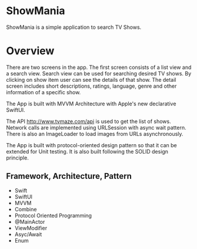 # ShowMania

ShowMania is a simple application to search TV Shows. 

# Overview

There are two screens in the app. The first screen consists of a list view and a search view. Search view can be used for searching desired TV shows. By clicking on show item user can see the details of that show. The detail screen includes short descriptions, ratings, language, genre and other information of a specific show.

The App is built with MVVM Architecture with Apple's new declarative SwiftUI.
 
The API ​http://www.tvmaze.com/api​ is used to get the list of shows. Network calls are implemented using URLSession with async wait pattern. There is also an ImageLoader to load images from URLs asynchronously.

The App is built with protocol-oriented design pattern so that it can be extended for Unit testing. It is also built following the SOLID design principle.

## Framework, Architecture, Pattern
- Swift <br/>
- SwiftUI <br/>
- MVVM<br/>
- Combine<br/>
- Protocol Oriented Programming <br/>
- @MainActor<br/>
- ViewModifier<br/>
- Asyc/Await<br/>
- Enum<br/> 

